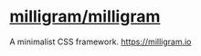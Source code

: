 # [milligram/milligram](https://github.com/milligram/milligram)

A minimalist CSS framework. https://milligram.io
